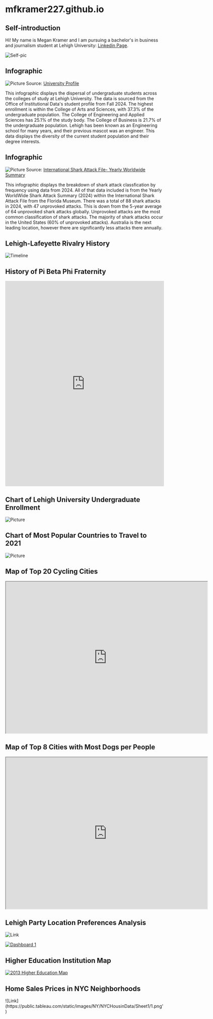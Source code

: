 # mfkramer227.github.io
## Self-introduction
Hi! My name is Megan Kramer and I am pursuing a bachelor's in business and journalism student at Lehigh University: [Linkedin Page](www.linkedin.com/in/megankramer-).


![Self-pic](https://github.com/mfkramer227/mfkramer227.github.io/blob/main/IMG_9618%20(3).jpg?raw=true)

## Infographic
![Picture](https://github.com/mfkramer227/mfkramer227.github.io/blob/main/Is%20Lehigh%20an%20Engineering%20School.png?raw=true)
Source: [University Profile](https://data.lehigh.edu/sites/data.lehigh.edu/files/LUprofile_2024.pdf)

This infographic displays the dispersal of undergraduate students across the colleges of study at Lehigh University. The data is sourced from the Office of Institutional Data's student profile from Fall 2024. The highest enrollment is within the College of Arts and Sciences, with 37.3% of the undergraduate population. The College of Engineering and Applied Sciences has 25.1% of the study body. The College of Business is 21.7% of the undergraduate population. Lehigh has been known as an Engineering school for many years, and their previous mascot was an engineer. This data displays the diversity of the current student population and their degree interests.


## Infographic 
![Picture](https://github.com/mfkramer227/mfkramer227.github.io/blob/main/Shark%20Attacks%20Worldwide%20(2).jpg?raw=true)
Source: [International Shark Attack File- Yearly Worldwide Summary](https://www.floridamuseum.ufl.edu/shark-attacks/yearly-worldwide-summary/)

This infographic displays the breakdown of shark attack classfication by frequency using data from 2024. All of that data included is from the Yearly WorldWide Shark Attack Summary (2024) within the International Shark Attack File from the Florida Museum. There was a total of 88 shark attacks in 2024, with 47 unprovoked attacks. This is down from the 5-year average of 64 unprovoked shark attacks globally. Unprovoked attacks are the most common classification of shark attacks. The majority of shark attacks occur in the United States (60% of unprovoked attacks). Australia is the next leading location, however there are significantly less attacks there annually.

## Lehigh-Lafeyette Rivalry History

![Timeline]('https://cdn.knightlab.com/libs/timeline3/latest/embed/index.html?source=1nImZI6ezbFUDTReWAJHO_RgjS2iB09LSlfy9C9Fw7JM&font=Default&lang=en&initial_zoom=2&height=650')

## History of Pi Beta Phi Fraternity

<iframe src='https://cdn.knightlab.com/libs/timeline3/latest/embed/index.html?source=v2:2PACX-1vQG1kAroXcyBJ8I7eYlbDjfnUfB_uyGRCbADNWQZc192BfJdzfRAp88onmyUX3S9eCkRHeLg8OkWTat&font=Default&lang=en&initial_zoom=2&height=650' width='100%' height='650' webkitallowfullscreen mozallowfullscreen allowfullscreen frameborder='0'></iframe>

## Chart of Lehigh University Undergraduate Enrollment
![Picture](https://github.com/mfkramer227/mfkramer227.github.io/blob/main/Fall_2024_Lehigh_University_Undergraduate_Enrollment_Percent_of_Undergraduate_Enrollment_chartbuilder%20(1).png?raw=true)

## Chart of Most Popular Countries to Travel to 2021
![Picture](https://github.com/mfkramer227/mfkramer227.github.io/blob/main/Most_Popular_Countries_to_Travel_2021_Tourists_(millions)_chartbuilder.png?raw=true)

## Map of Top 20 Cycling Cities

<iframe src="https://www.google.com/maps/d/u/0/embed?mid=11q9E_kB9gEGIJQvATzkpSKFsZh-NMRc&ehbc=2E312F" width="640" height="480"></iframe>

## Map of Top 8 Cities with Most Dogs per People

<iframe src="https://www.google.com/maps/d/u/0/embed?mid=1nUeHJmHHf_KZJmJPDVlsr7suBBD7CE0&ehbc=2E312F" width="640" height="480"></iframe>


## Lehigh Party Location Preferences Analysis
![Link](https://public.tableau.com/views/FirstDataset_17432996014540/Dashboard1?:language=en-US&publish=yes&:sid=&:redirect=auth&:display_count=n&:origin=viz_share_link)
<div class='tableauPlaceholder' id='viz1743299644278' style='position: relative'><noscript><a href='#'><img alt='Dashboard 1 ' src='https:&#47;&#47;public.tableau.com&#47;static&#47;images&#47;Fi&#47;FirstDataset_17432996014540&#47;Dashboard1&#47;1_rss.png' style='border: none' /></a></noscript><object class='tableauViz'  style='display:none;'><param name='host_url' value='https%3A%2F%2Fpublic.tableau.com%2F' /> <param name='embed_code_version' value='3' /> <param name='site_root' value='' /><param name='name' value='FirstDataset_17432996014540&#47;Dashboard1' /><param name='tabs' value='no' /><param name='toolbar' value='yes' /><param name='static_image' value='https:&#47;&#47;public.tableau.com&#47;static&#47;images&#47;Fi&#47;FirstDataset_17432996014540&#47;Dashboard1&#47;1.png' /> <param name='animate_transition' value='yes' /><param name='display_static_image' value='yes' /><param name='display_spinner' value='yes' /><param name='display_overlay' value='yes' /><param name='display_count' value='yes' /><param name='language' value='en-US' /><param name='filter' value='publish=yes' /></object></div>


## Higher Education Institution Map

<div class='tableauPlaceholder' id='viz1744125704856' style='position: relative'><noscript><a href='#'><img alt='2013 Higher Education Map ' src='https:&#47;&#47;public.tableau.com&#47;static&#47;images&#47;Hi&#47;HigherEducationMap&#47;Story1&#47;1_rss.png' style='border: none' /></a></noscript><object class='tableauViz'  style='display:none;'><param name='host_url' value='https%3A%2F%2Fpublic.tableau.com%2F' /> <param name='embed_code_version' value='3' /> <param name='site_root' value='' /><param name='name' value='HigherEducationMap&#47;Story1' /><param name='tabs' value='no' /><param name='toolbar' value='yes' /><param name='static_image' value='https:&#47;&#47;public.tableau.com&#47;static&#47;images&#47;Hi&#47;HigherEducationMap&#47;Story1&#47;1.png' /> <param name='animate_transition' value='yes' /><param name='display_static_image' value='yes' /><param name='display_spinner' value='yes' /><param name='display_overlay' value='yes' /><param name='display_count' value='yes' /><param name='language' value='en-US' /><param name='filter' value='publish=yes' /></object></div> <script type='text/javascript'> var divElement = document.getElementById('viz1744125704856'); var vizElement = divElement.getElementsByTagName('object')[0]; vizElement.style.width='1016px';vizElement.style.height='991px'; var scriptElement = document.createElement('script'); scriptElement.src = 'https://public.tableau.com/javascripts/api/viz_v1.js'; vizElement.parentNode.insertBefore(scriptElement, vizElement); </script>

## Home Sales Prices in NYC Neighborhoods
![Link] (https:&#47;&#47;public.tableau.com&#47;static&#47;images&#47;NY&#47;NYCHousinData&#47;Sheet1&#47;1.png')
